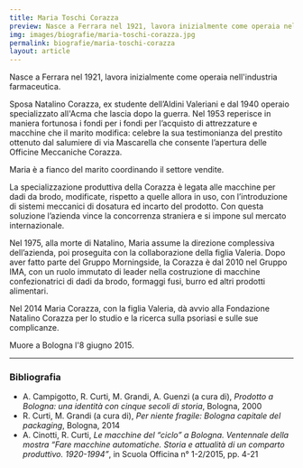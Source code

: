 ```yaml
---
title: Maria Toschi Corazza
preview: Nasce a Ferrara nel 1921, lavora inizialmente come operaia nell'industria farmaceutica
img: images/biografie/maria-toschi-corazza.jpg
permalink: biografie/maria-toschi-corazza
layout: article
---
```


Nasce a Ferrara nel 1921, lavora inizialmente come operaia nell'industria farmaceutica.

Sposa Natalino Corazza, ex studente dell’Aldini Valeriani e dal 1940 operaio specializzato all'Acma che lascia dopo la guerra. Nel 1953 reperisce in maniera fortunosa i fondi per i fondi per l’acquisto di attrezzature e macchine che il marito modifica: celebre la sua testimonianza del prestito ottenuto dal salumiere di via Mascarella che consente l’apertura delle Officine Meccaniche Corazza.

Maria è a fianco del marito coordinando il settore vendite.

La specializzazione produttiva della Corazza è legata alle macchine per dadi da brodo, modificate, rispetto a quelle allora in uso, con l’introduzione di sistemi meccanici di dosatura ed incarto del prodotto. Con questa soluzione l’azienda vince la concorrenza straniera e si impone sul mercato internazionale.

Nel 1975, alla morte di Natalino, Maria assume la direzione complessiva dell’azienda, poi proseguita con la collaborazione della figlia Valeria. Dopo aver fatto parte del Gruppo Morningside, la Corazza è dal 2010 nel Gruppo IMA, con un ruolo immutato di leader nella costruzione di macchine confezionatrici di dadi da brodo, formaggi fusi, burro ed altri prodotti alimentari.

Nel 2014 Maria Corazza, con la figlia Valeria, dà avvio alla Fondazione Natalino Corazza per lo studio e la ricerca sulla psoriasi e sulle sue complicanze.

Muore a Bologna l'8 giugno 2015.

---

### Bibliografia
- A. Campigotto, R. Curti, M. Grandi, A. Guenzi (a cura di), *Prodotto a Bologna: una identità con cinque secoli di storia*, Bologna, 2000
- R. Curti, M. Grandi (a cura di), *Per niente fragile: Bologna capitale del packaging*, Bologna, 2014
- A. Cinotti, R. Curti, *Le macchine del “ciclo” a Bologna. Ventennale della mostra “Fare macchine automatiche. Storia e attualità di un comparto produttivo. 1920-1994”*, in Scuola Officina n° 1-2/2015, pp. 4-21
